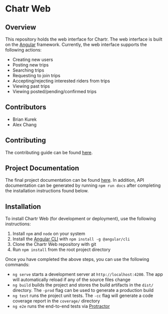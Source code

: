 # Chatr Web

## Overview

This repository holds the web interface for Chartr. The web interface is built on the [Angular](https://angular.io/)
framework. Currently, the web interface supports the following actions:
* Creating new users
* Posting new trips
* Searching trips
* Requesting to join trips
* Accepting/rejecting interested riders from trips
* Viewing past trips
* Viewing posted/pending/confirmed trips

## Contributors

* Brian Kurek
* Alex Chang

## Contributing

The contributing guide can be found [here](CONTRIBUTING.md).

## Project Documentation

The final project documentation can be found [here](project_documentation.pdf). In addition, API documentation can be generated
by running `npm run docs` after completing the installation instructions found below.

## Installation

To install Chartr Web (for development or deployment), use the following instructions:
1. Install `npm` and `node` on your system
2. Install the [Angular CLI](https://github.com/angular/angular-cli) with `npm install -g @angular/cli`
3. Clone the Chartr Web repository with git
4. Run `npm install` from the root project directory

Once you have completed the above steps, you can use the following commands:
* `ng serve` starts a development server at `http://localhost:4200`. The app will automatically reload if any of the source
  files change
* `ng build` builds the project and stores the build artifacts in the `dist/` directory. The `-prod` flag can be used to
  generate a production build
* `ng test` runs the project unit tests. The `-cc` flag will generate a code coverage report in the `coverage/` directory
* `ng e2e` runs the end-to-end tests via [Protractor](http://www.protractortest.org/)
